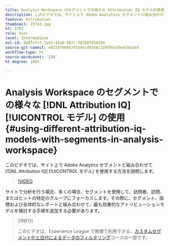 ```yaml
---
title: Analysis Workspace のセグメントでの様々な Attribution IQ モデルの使用
description: このビデオでは、サイト上で Adobe Analytics セグメントと組み合わせて Attribution IQ モデルを使用する方法を説明します。
feature: Attribution
thumbnail: 23743.jpg
kt: 1707
role: User
level: Intermediate
exl-id: 948fcfc7-7a43-43a0-987c-587b0fd56599
source-git-commit: e021df988079334ecd81b8c320f9e3d9a43da2e4
workflow-type: ht
source-wordcount: '134'
ht-degree: 100%

---
```


# Analysis Workspace のセグメントでの様々な [!DNL Attribution IQ] [!UICONTROL モデル] の使用 {#using-different-attribution-iq-models-with-segments-in-analysis-workspace}

このビデオでは、サイト上で Adobe Analytics セグメントと組み合わせて [!DNL Attribution IQ] [!UICONTROL モデル] を使用する方法を説明します。

>[!VIDEO](https://video.tv.adobe.com/v/23743/?quality=12)

サイトで分析を行う場合、多くの場合、セグメントを使用して、訪問者、訪問、またはヒットの特定のグループにフォーカスします。その際に、セグメント、指標および全体的なレポートと組み合わせて、最も効果的なアトリビューションモデルを検討する手順を追加する必要があります。

>[!INFO]
>
> このビデオは、Experience League で無償で利用できる、[カスタムセグメント化と日付によるデータのフィルタリング](https://experienceleague.adobe.com/?recommended=Analytics-U-1-2021.1.filterdata&amp;lang=ja)コースの一部です。

